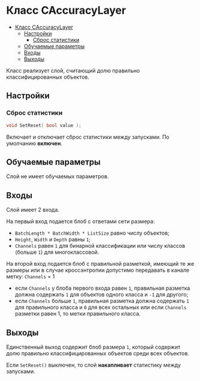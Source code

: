 # Класс CAccuracyLayer

<!-- TOC -->

- [Класс CAccuracyLayer](#класс-caccuracylayer)
  - [Настройки](#настройки)
    - [Сброс статистики](#сброс-статистики)
  - [Обучаемые параметры](#обучаемые-параметры)
  - [Входы](#входы)
  - [Выходы](#выходы)

<!-- /TOC -->

Класс реализует слой, считающий долю правильно классифицированных объектов.

## Настройки

### Сброс статистики

```c++
void SetReset( bool value );
```

Включает и отключает сброс статистики между запусками. По умолчанию **включен**.

## Обучаемые параметры

Слой не имеет обучаемых параметров.

## Входы

Слой имеет 2 входа.

На первый вход подается блоб с ответами сети размера:

- `BatchLength * BatchWidth * ListSize` равно числу объектов;
- `Height`, `Width` и `Depth` равны `1`;
- `Channels` равен `1` для бинарной классификации или числу классов (больше `1`) для многоклассовой.

На второй вход подается блоб с правильной разметкой, имеющий те же размеры или в случае кроссэнтропии допустимо передавать в канале метку: `Channels` = 1

- если `Channels` у блоба первого входа равен `1`, правильная разметка должна содержать `1` для объектов одного класса и `-1` для другого;
- если `Channels` больше `1`, правильная разметка должна содержать `1` для правильного класса и `0` для всех остальных или если `Channels` разметки равен 1, то метки правильного класса.

## Выходы

Единственный выход содержит блоб размера `1`, который содержит долю правильно классифицированных объектов среди всех объектов.

Если `SetReset()` выключен, то слой **накапливает** статистику между запусками.
